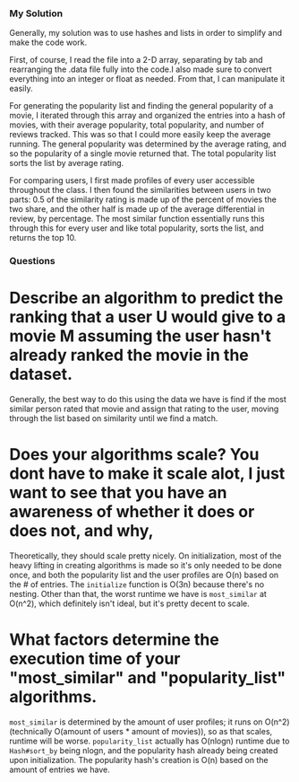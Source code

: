 ### My Solution
Generally, my solution was to use hashes and lists in order to simplify and make the code work.

First, of course, I read the file into a 2-D array, separating by tab and rearranging the .data file fully into the code.I also made sure to convert everything into an integer or float as needed. From that, I can manipulate it easily.

For generating the popularity list and finding the general popularity of a movie, I iterated through this array and organized the entries into a hash of movies, with their average popularity, total popularity, and number of reviews tracked. This was so that I could more easily keep the average running.
The general popularity was determined by the average rating, and so the popularity of a single movie returned that. The total popularity list sorts the list by average rating.

For comparing users, I first made profiles of every user accessible throughout the class. I then found the similarities between users in two parts: 0.5 of the similarity rating is made up of the percent of movies the two share, and the other half is made up of the average differential in review, by percentage.
The most similar function essentially runs this through this for every user and like total popularity, sorts the list, and returns the top 10.

### Questions
# Describe an algorithm to predict the ranking that a user U would give to a movie M assuming the user hasn't already ranked the movie in the dataset.
Generally, the best way to do this using the data we have is find if the most similar person rated that movie and assign that rating to the user, moving through the list based on similarity until we find a match.

# Does your algorithms scale? You dont have to make it scale alot, I just want to see that you have an awareness of whether it does or does not, and why,
Theoretically, they should scale pretty nicely. On initialization, most of the heavy lifting in creating algorithms is made so it's only needed to be done once, and both the popularity list and the user profiles are O(n) based on the # of entries. The `initialize` function is O(3n) because there's no nesting.
Other than that, the worst runtime we have is `most_similar` at O(n^2), which definitely isn't ideal, but it's pretty decent to scale.

# What factors determine the execution time of your "most_similar" and "popularity_list" algorithms.
`most_similar` is determined by the amount of user profiles; it runs on O(n^2) (technically O(amount of users * amount of movies)), so as that scales, runtime will be worse.
`popularity_list` actually has O(nlogn) runtime due to `Hash#sort_by` being nlogn, and the popularity hash already being created upon initialization. The popularity hash's creation is O(n) based on the amount of entries we have.